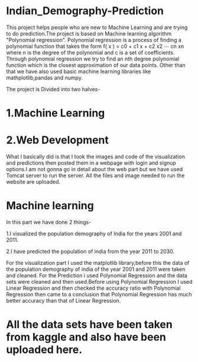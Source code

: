 # Indian_Demography-Prediction
This project helps people who are new to Machine Learning and are trying to do prediction.The project is based on Machine learning algorithm "Polynomial regression".
Polynomial regression is a process of finding a polynomial function that takes the form f( x ) = c0 + c1 x + c2 x2 ⋯ cn xn where n is the degree of the polynomial and c is a set of coefficients. Through polynomial regression we try to find an nth degree polynomial function which is the closest approximation of our data points.
Other than that we have also used basic machine learning libraries like mathplotlib,pandas and numpy.

The project is Divided into two halves-
# 1.Machine Learning
# 2.Web Development
What I basically did is that I took the images and code of the visualization and predictions then posted them in a webpage with login and signup options.I am not gonna go in detail about the web part but we have used Tomcat server to run the server. All the files and image needed to run the website are uploaded.

# Machine learning 
In this part we have done 2 things-


1.I visualized the population demography of India for the years 2001 and 2011.


2.I have predicted the population of india from the year 2011 to 2030.

For the visualization part I used the matplotlib library,before this the data of the population demography of india of the year 2001 and 2011 were taken and cleaned.
For the Prediction i used Polynomial Regression and the data sets were cleaned and then used.Before using Polynomial Regression I used Linear Regression and then checked the accuracy ratio with Polynomial Regression then came to a conclusion that Polynomial Regression has much better accuracy than that of Linear Regression.
# All the data sets have been taken from kaggle and also have been uploaded here.
